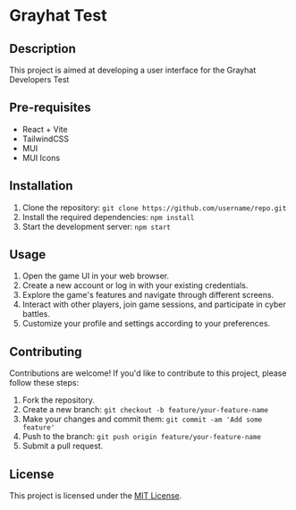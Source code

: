 # Grayhat Test

## Description

This project is aimed at developing a user interface for the Grayhat Developers Test

## Pre-requisites

- React + Vite
- TailwindCSS
- MUI
- MUI Icons

## Installation

1. Clone the repository: `git clone https://github.com/username/repo.git`
2. Install the required dependencies: `npm install`
3. Start the development server: `npm start`

## Usage

1. Open the game UI in your web browser.
2. Create a new account or log in with your existing credentials.
3. Explore the game's features and navigate through different screens.
4. Interact with other players, join game sessions, and participate in cyber battles.
5. Customize your profile and settings according to your preferences.

## Contributing

Contributions are welcome! If you'd like to contribute to this project, please follow these steps:

1. Fork the repository.
2. Create a new branch: `git checkout -b feature/your-feature-name`
3. Make your changes and commit them: `git commit -am 'Add some feature'`
4. Push to the branch: `git push origin feature/your-feature-name`
5. Submit a pull request.

## License

This project is licensed under the [MIT License](https://opensource.org/licenses/MIT).

